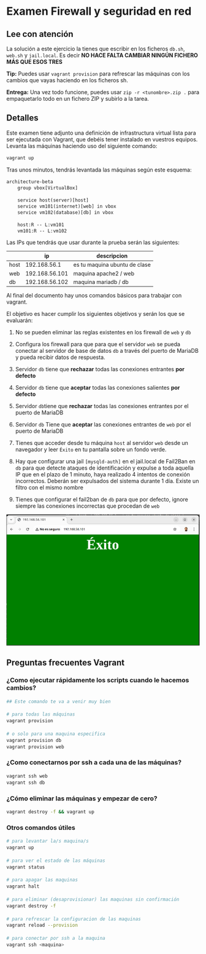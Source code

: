 # Examen Firewall y seguridad en red

## Lee con atención

La solución a este ejercicio la tienes que escribir en los ficheros `db.sh`, `web.sh` y `jail.local`. Es decir **NO HACE FALTA CAMBIAR NINGÚN FICHERO MÁS QUE ESOS TRES**

**Tip:** Puedes usar `vagrant provision` para refrescar las máquinas con los cambios que vayas haciendo en los ficheros sh.

**Entrega:** Una vez todo funcione, puedes usar  `zip -r <tunombre>.zip .` para empaquetarlo todo en un fichero ZIP y subirlo a la tarea.

## Detalles

Este examen tiene adjunto una definición de infrastructura virtual lista para ser ejecutada con Vagrant, que debéis tener instalado en vuestros equipos. Levanta las máquinas haciendo uso del siguiente comando:

```sh
vagrant up
```

Tras unos minutos, tendrás levantada las máquinas según este esquema:

```mermaid
architecture-beta
    group vbox[VirtualBox]

    service host(server)[host]
    service vm101(internet)[web] in vbox
    service vm102(database)[db] in vbox

    host:R -- L:vm101
    vm101:R -- L:vm102    
```

Las IPs que tendrás que usar durante la prueba serán las siguientes:

|       | ip             | descripcion                   |
|-------|----------------|-------------------------------|
| host  | 192.168.56.1   | es tu maquina ubuntu de clase |
| web   | 192.168.56.101 | maquina apache2 / web         |
| db    | 192.168.56.102 | maquina mariadb / db          |

Al final del documento hay unos comandos básicos para trabajar con vagrant. 

El objetivo es hacer cumplir los siguientes objetivos y serán los que se evaluarán:

1. No se pueden eliminar las reglas existentes en los firewall de `web` y `db`

2. Configura los firewall para que para que el servidor `web` se pueda conectar al servidor de base de datos `db` a través del puerto de MariaDB y pueda recibir datos de respuesta.

3. Servidor `db` tiene que **rechazar** todas las conexiones entrantes **por defecto**

4. Servidor `db` tiene que **aceptar** todas las conexiones salientes **por defecto**

5. Servidor `db`tiene que **rechazar** todas las conexiones entrantes por el puerto de MariaDB

6. Servidor `db` Tiene que **aceptar** las conexiones entrantes de `web` por el puerto de MariaDB

7. Tienes que acceder desde tu máquina `host` al servidor `web` desde un navegador y leer `Éxito` en tu pantalla sobre un fondo verde.

8. Hay que configurar una jail `[mysqld-auth]` en el jail.local de Fail2Ban en `db` para que detecte ataques de identificación y expulse a toda aquella IP que en el plazo de 1 minuto, haya realizado 4 intentos de conexión incorrectos. Deberán ser expulsados del sistema durante 1 día. Existe un filtro con el mismo nombre

9. Tienes que configurar el fail2ban de `db` para que por defecto, ignore siempre las conexiones incorrectas que procedan de `web`

![Exito](images/exito.png)

## Preguntas frecuentes Vagrant

### ¿Como ejecutar rápidamente los scripts cuando le hacemos cambios?

```sh
## Este comando te va a venir muy bien

# para todas las máquinas
vagrant provision

# o solo para una maquina especifica
vagrant provision db
vagrant provision web
```

### ¿Como conectarnos por ssh a cada una de las máquinas?

```sh
vagrant ssh web
vagrant ssh db
```

### ¿Cómo eliminar las máquinas y empezar de cero?

```sh
vagrant destroy -f && vagrant up 
```

### Otros comandos útiles

```bash
# para levantar la/s maquina/s
vagrant up 

# para ver el estado de las máquinas
vagrant status 

# para apagar las maquinas
vagrant halt 

# para eliminar (desaprovisionar) las maquinas sin confirmación 
vagrant destroy -f 

# para refrescar la configuracion de las maquinas
vagrant reload --provision 

# para conectar por ssh a la maquina
vagrant ssh <maquina>
```
